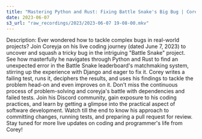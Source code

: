 ```yaml
---
title: "Mastering Python and Rust: Fixing Battle Snake's Big Bug | Coreyja's Live Coding Session"
date: 2023-06-07
s3_url: "raw_recordings/2023/2023-06-07 19-08-00.mkv"
---
```


Description:
Ever wondered how to tackle complex bugs in real-world projects? Join Coreyja on his live coding journey (dated June 7, 2023) to uncover and squash a tricky bug in the intriguing "Battle Snake" project. See how masterfully he navigates through Python and Rust to find an unexpected error in the Battle Snake leaderboard's matchmaking system, stirring up the experience with Django and eager to fix it. Corey writes a failing test, runs it, deciphers the results, and uses his findings to tackle the problem head-on and even improves on it. Don't miss the continuous process of problem-solving and coreyja's battle with dependencies and failed tests. Join his Discord community, gain exposure to his coding practices, and learn by getting a glimpse into the practical aspect of software development. Watch till the end to know his approach to committing changes, running tests, and preparing a pull request for review. Stay tuned for more live updates on coding and programmer's life from Corey!
